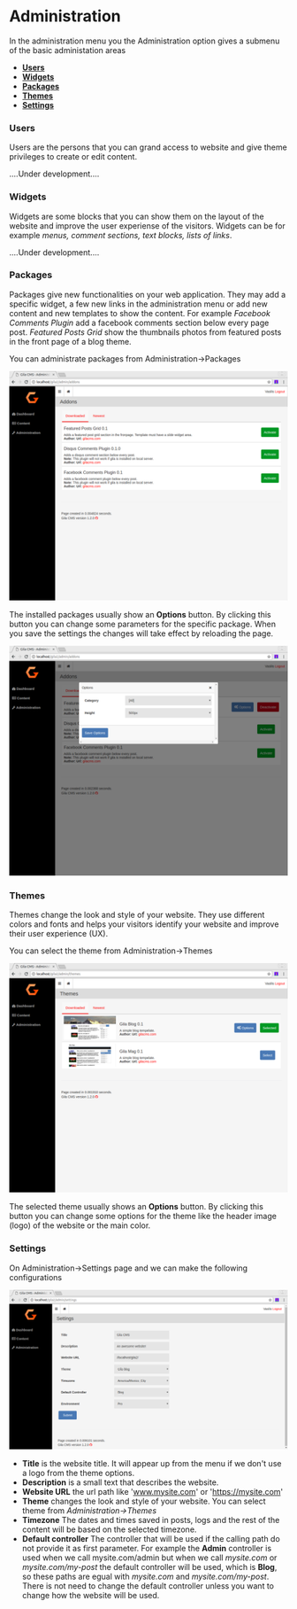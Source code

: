 
# Administration

In the administration menu you the Administration option gives a submenu of the basic administation areas

- [**Users**](#users)
- [**Widgets**](#widgets)
- [**Packages**](#packages)
- [**Themes**](#themes)
- [**Settings**](#settings)


### Users

Users are the persons that you can grand access to website and give theme privileges to create or edit content.

....Under development....


### Widgets

Widgets are some blocks that you can show them on the layout of the website and improve the user experiense of the visitors. Widgets can be for example *menus, comment sections, text blocks, lists of links*.

....Under development....


### Packages

Packages give new functionalities on your web application. They may add a specific widget, a few new links in the administration menu or add new content and new templates to show the content.
For example *Facebook Comments Plugin* add a facebook comments section below every page post. *Featured Posts Grid* show the thumbnails photos from featured posts in the front page of a blog theme.

You can administrate packages from Administration->Packages

![Themes](assets/addons.png)

The installed packages usually show an **Options** button. By clicking this button you can change some  parameters for the specific package. When you save the settings the changes will take effect by reloading the page.

![Themes](assets/addon-options.png)


### Themes

Themes change the look and style of your website. They use different colors and fonts and helps your visitors identify your website and improve their user experience (UX).

You can select the theme from Administration->Themes

![Themes](assets/themes.png)

The selected theme usually shows an **Options** button. By clicking this button you can change some  options for the theme like the header image (logo) of the website or the main color.

### Settings

On Administration->Settings page and we can make the following configurations

![Themes](assets/settings.png)
- **Title** is the website title. It will appear up from the menu if we don't use a logo from the theme options.
- **Description** is a small text that describes the website.
- **Website URL** the url path like 'www.mysite.com' or 'https://mysite.com'
- **Theme** changes the look and style of your website. You can select theme from *Administration->Themes*
- **Timezone** The dates and times saved in posts, logs and the rest of the content will be based on the selected timezone.
- **Default controller** The controller that will be used if the calling path do not provide it as first parameter. For example the **Admin** controller is used when we call mysite.com/admin but when we call *mysite.com* or *mysite.com/my-post* the default controller will be used, which is **Blog**, so these paths are egual with *mysite.com* and *mysite.com/my-post*. There is not need to change the default controller unless you want to change how the website will be used.
